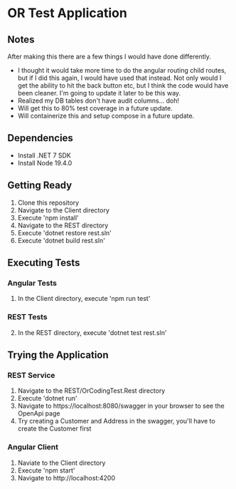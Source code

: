 # OR Test Application
## Notes
After making this there are a few things I would have done differently.

- I thought it would take more time to do the angular routing child routes, but if I did this again, I would have used that instead. Not only would I get the ability to hit the back button etc, but I think the code would have been cleaner. I'm going to update it later to be this way.
- Realized my DB tables don't have audit columns... doh!
- Will get this to 80% test coverage in a future update.
- Will containerize this and setup compose in a future update.
 

## Dependencies
- Install .NET 7 SDK
- Install Node 19.4.0

## Getting Ready

1. Clone this repository
2. Navigate to the Client directory
3. Execute 'npm install'
4. Navigate to the REST directory
5. Execute 'dotnet restore rest.sln'
6. Execute 'dotnet build rest.sln'

## Executing Tests

### Angular Tests
1. In the Client directory, execute 'npm run test'

### REST Tests
2. In the REST directory, execute 'dotnet test rest.sln'

## Trying the Application

### REST Service

1. Navigate to the REST/OrCodingTest.Rest directory
2. Execute 'dotnet run'
3. Navigate to https://localhost:8080/swagger in your browser to see the OpenApi page
4. Try creating a Customer and Address in the swagger, you'll have to create the Customer first

### Angular Client

1. Naviate to the Client directory
2. Execute 'npm start'
3. Navigate to http://localhost:4200
